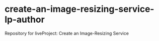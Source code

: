 # create-an-image-resizing-service-lp-author
Repository for liveProject: Create an Image-Resizing Service
